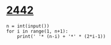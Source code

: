 # [2442](https://www.acmicpc.net/problem/2442)

```
n = int(input())
for i in range(1, n+1):
    print(' '* (n-i) + '*' * (2*i-1))
```

